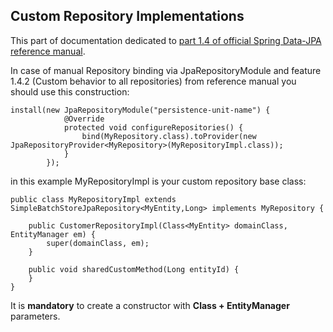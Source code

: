 ## Custom Repository Implementations ##

This part of documentation dedicated to [part 1.4 of official Spring Data-JPA reference manual](http://static.springsource.org/spring-data/data-jpa/docs/current/reference/html/#repositories.custom-implementations).

In case of manual Repository binding via JpaRepositoryModule and feature 1.4.2 (Custom behavior to all repositories) from reference manual you should use this construction:
```
install(new JpaRepositoryModule("persistence-unit-name") {
            @Override
            protected void configureRepositories() {
                bind(MyRepository.class).toProvider(new JpaRepositoryProvider<MyRepository>(MyRepositoryImpl.class));
            }
        });
```

in this example MyRepositoryImpl is your custom repository base class:
```
public class MyRepositoryImpl extends SimpleBatchStoreJpaRepository<MyEntity,Long> implements MyRepository {

    public CustomerRepositoryImpl(Class<MyEntity> domainClass, EntityManager em) {
        super(domainClass, em);
    }

    public void sharedCustomMethod(Long entityId) {
    }
}

```

It is **mandatory** to create a constructor with **Class + EntityManager** parameters.